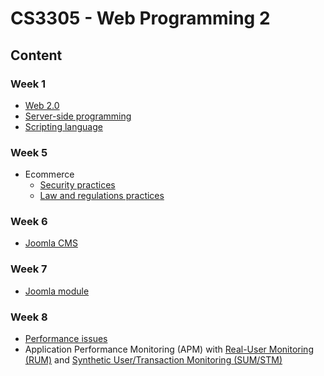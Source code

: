 # CS3305 - Web Programming 2

## Content

### Week 1

- [Web 2.0](web/generations/web-2.0.md)
- [Server-side programming](web/programming/server-side/README.md)
- [Scripting language](language/scripting/README.md)

### Week 5

- Ecommerce
  - [Security practices](ecommerce/security/README.md#practices)
  - [Law and regulations practices](ecommerce/law-regulations/README.md#practices)

### Week 6

- [Joomla CMS](joomla/README.md)

### Week 7

- [Joomla module](joomla/module.md)

### Week 8

- [Performance issues](performance//performance-issues.md)
- Application Performance Monitoring (APM) with [Real-User Monitoring (RUM)](performance/monitoring/rum.md) and [Synthetic User/Transaction Monitoring (SUM/STM)](performance/monitoring/stm.md)